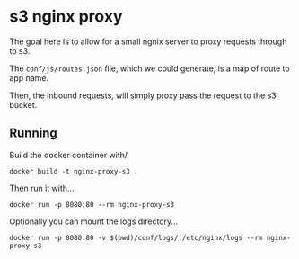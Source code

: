 # s3 nginx proxy

The goal here is to allow for a small ngnix server to proxy requests through to s3.

The `conf/js/routes.json` file, which we could generate, is a map of route to app name.

Then, the inbound requests, will simply proxy pass the request to the s3 bucket.

## Running

Build the docker container with/

```shell
docker build -t nginx-proxy-s3 .
```

Then run it with...

```shell
docker run -p 8080:80 --rm nginx-proxy-s3
```

Optionally you can mount the logs directory...

```shell
docker run -p 8080:80 -v $(pwd)/conf/logs/:/etc/nginx/logs --rm nginx-proxy-s3
```
